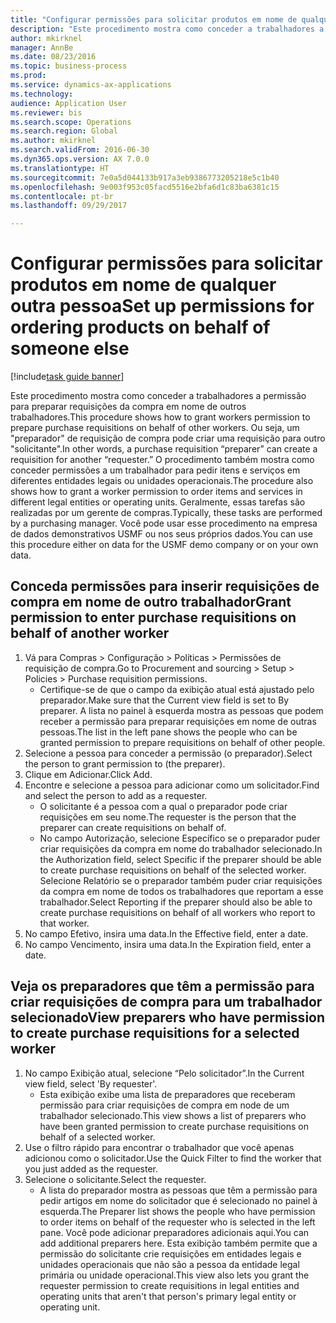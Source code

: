 ```yaml
--- 
title: "Configurar permissões para solicitar produtos em nome de qualquer outra pessoa"
description: "Este procedimento mostra como conceder a trabalhadores a permissão para preparar requisições da compra em nome de outros trabalhadores."
author: mkirknel
manager: AnnBe
ms.date: 08/23/2016
ms.topic: business-process
ms.prod: 
ms.service: dynamics-ax-applications
ms.technology: 
audience: Application User
ms.reviewer: bis
ms.search.scope: Operations
ms.search.region: Global
ms.author: mkirknel
ms.search.validFrom: 2016-06-30
ms.dyn365.ops.version: AX 7.0.0
ms.translationtype: HT
ms.sourcegitcommit: 7e0a5d044133b917a3eb9386773205218e5c1b40
ms.openlocfilehash: 9e003f953c05facd5516e2bfa6d1c83ba6381c15
ms.contentlocale: pt-br
ms.lasthandoff: 09/29/2017

---
```

# <a name="set-up-permissions-for-ordering-products-on-behalf-of-someone-else"></a><span data-ttu-id="49402-103">Configurar permissões para solicitar produtos em nome de qualquer outra pessoa</span><span class="sxs-lookup"><span data-stu-id="49402-103">Set up permissions for ordering products on behalf of someone else</span></span>

[!include[task guide banner](../../includes/task-guide-banner.md)]

<span data-ttu-id="49402-104">Este procedimento mostra como conceder a trabalhadores a permissão para preparar requisições da compra em nome de outros trabalhadores.</span><span class="sxs-lookup"><span data-stu-id="49402-104">This procedure shows how to grant workers permission to prepare purchase requisitions on behalf of other workers.</span></span> <span data-ttu-id="49402-105">Ou seja, um "preparador" de requisição de compra pode criar uma requisição para outro "solicitante".</span><span class="sxs-lookup"><span data-stu-id="49402-105">In other words, a purchase requisition “preparer” can create a requisition for another “requester.”</span></span> <span data-ttu-id="49402-106">O procedimento também mostra como conceder permissões a um trabalhador para pedir itens e serviços em diferentes entidades legais ou unidades operacionais.</span><span class="sxs-lookup"><span data-stu-id="49402-106">The procedure also shows how to grant a worker permission to order items and services in different legal entities or operating units.</span></span> <span data-ttu-id="49402-107">Geralmente, essas tarefas são realizadas por um gerente de compras.</span><span class="sxs-lookup"><span data-stu-id="49402-107">Typically, these tasks are performed by a purchasing manager.</span></span> <span data-ttu-id="49402-108">Você pode usar esse procedimento na empresa de dados demonstrativos USMF ou nos seus próprios dados.</span><span class="sxs-lookup"><span data-stu-id="49402-108">You can use this procedure either on data for the USMF demo company or on your own data.</span></span>


## <a name="grant-permission-to-enter-purchase-requisitions-on-behalf-of-another-worker"></a><span data-ttu-id="49402-109">Conceda permissões para inserir requisições de compra em nome de outro trabalhador</span><span class="sxs-lookup"><span data-stu-id="49402-109">Grant permission to enter purchase requisitions on behalf of another worker</span></span>
1. <span data-ttu-id="49402-110">Vá para Compras > Configuração > Políticas > Permissões de requisição de compra.</span><span class="sxs-lookup"><span data-stu-id="49402-110">Go to Procurement and sourcing > Setup > Policies > Purchase requisition permissions.</span></span>
    * <span data-ttu-id="49402-111">Certifique-se de que o campo da exibição atual está ajustado pelo preparador.</span><span class="sxs-lookup"><span data-stu-id="49402-111">Make sure that the Current view field is set to By preparer.</span></span>  <span data-ttu-id="49402-112">A lista no painel à esquerda mostra as pessoas que podem receber a permissão para preparar requisições em nome de outras pessoas.</span><span class="sxs-lookup"><span data-stu-id="49402-112">The list in the left pane shows the people who can be granted permission to prepare requisitions on behalf of other people.</span></span>  
2. <span data-ttu-id="49402-113">Selecione a pessoa para conceder a permissão (o preparador).</span><span class="sxs-lookup"><span data-stu-id="49402-113">Select the person to grant permission to (the preparer).</span></span>
3. <span data-ttu-id="49402-114">Clique em Adicionar.</span><span class="sxs-lookup"><span data-stu-id="49402-114">Click Add.</span></span>
4. <span data-ttu-id="49402-115">Encontre e selecione a pessoa para adicionar como um solicitador.</span><span class="sxs-lookup"><span data-stu-id="49402-115">Find and select the person to add as a requester.</span></span>
    * <span data-ttu-id="49402-116">O solicitante é a pessoa com a qual o preparador pode criar requisições em seu nome.</span><span class="sxs-lookup"><span data-stu-id="49402-116">The requester is the person that the preparer can create requisitions on behalf of.</span></span>  
    * <span data-ttu-id="49402-117">No campo Autorização, selecione Específico se o preparador puder criar requisições da compra em nome do trabalhador selecionado.</span><span class="sxs-lookup"><span data-stu-id="49402-117">In the Authorization field, select Specific if the preparer should be able to create purchase requisitions on behalf of the selected worker.</span></span> <span data-ttu-id="49402-118">Selecione Relatório se o preparador também puder criar requisições da compra em nome de todos os trabalhadores que reportam a esse trabalhador.</span><span class="sxs-lookup"><span data-stu-id="49402-118">Select Reporting if the preparer should also be able to create purchase requisitions on behalf of all workers who report to that worker.</span></span>  
5. <span data-ttu-id="49402-119">No campo Efetivo, insira uma data.</span><span class="sxs-lookup"><span data-stu-id="49402-119">In the Effective field, enter a date.</span></span>
6. <span data-ttu-id="49402-120">No campo Vencimento, insira uma data.</span><span class="sxs-lookup"><span data-stu-id="49402-120">In the Expiration field, enter a date.</span></span>

## <a name="view-preparers-who-have-permission-to-create-purchase-requisitions-for-a-selected-worker"></a><span data-ttu-id="49402-121">Veja os preparadores que têm a permissão para criar requisições de compra para um trabalhador selecionado</span><span class="sxs-lookup"><span data-stu-id="49402-121">View preparers who have permission to create purchase requisitions for a selected worker</span></span>
1. <span data-ttu-id="49402-122">No campo Exibição atual, selecione “Pelo solicitador”.</span><span class="sxs-lookup"><span data-stu-id="49402-122">In the Current view field, select 'By requester'.</span></span>
    * <span data-ttu-id="49402-123">Esta exibição exibe uma lista de preparadores que receberam permissão para criar requisições de compra em node de um trabalhador selecionado.</span><span class="sxs-lookup"><span data-stu-id="49402-123">This view shows a list of preparers who have been granted permission to create purchase requisitions on behalf of a selected worker.</span></span>  
2. <span data-ttu-id="49402-124">Use o filtro rápido para encontrar o trabalhador que você apenas adicionou como o solicitador.</span><span class="sxs-lookup"><span data-stu-id="49402-124">Use the Quick Filter to find the worker that you just added as the requester.</span></span>
3. <span data-ttu-id="49402-125">Selecione o solicitante.</span><span class="sxs-lookup"><span data-stu-id="49402-125">Select the requester.</span></span>
    * <span data-ttu-id="49402-126">A lista do preparador mostra as pessoas que têm a permissão para pedir artigos em nome do solicitador que é selecionado no painel à esquerda.</span><span class="sxs-lookup"><span data-stu-id="49402-126">The Preparer list shows the people who have permission to order items on behalf of the requester who is selected in the left pane.</span></span>   <span data-ttu-id="49402-127">Você pode adicionar preparadores adicionais aqui.</span><span class="sxs-lookup"><span data-stu-id="49402-127">You can add additional preparers here.</span></span>   <span data-ttu-id="49402-128">Esta exibição também permite que a permissão do solicitante crie requisições em entidades legais e unidades operacionais que não são a pessoa da entidade legal primária ou unidade operacional.</span><span class="sxs-lookup"><span data-stu-id="49402-128">This view also lets you grant the requester permission to create requisitions in legal entities and operating units that aren't that person's primary legal entity or operating unit.</span></span>  


